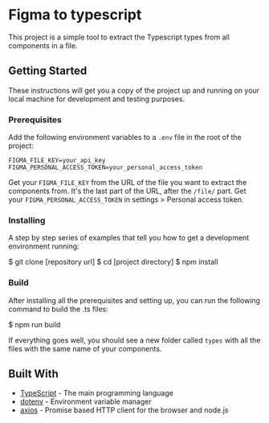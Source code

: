 # Figma to typescript

This project is a simple tool to extract the Typescript types from all components in a file.

## Getting Started

These instructions will get you a copy of the project up and running on your local machine for development and testing purposes.

### Prerequisites
Add the following environment variables to a `.env` file in the root of the project:

```
FIGMA_FILE_KEY=your_api_key 
FIGMA_PERSONAL_ACCESS_TOKEN=your_personal_access_token
```

Get your `FIGMA_FILE_KEY` from the URL of the file you want to extract the components from. It's the last part of the URL, after the `/file/` part.
Get your `FIGMA_PERSONAL_ACCESS_TOKEN` in settings > Personal access token.

### Installing

A step by step series of examples that tell you how to get a development environment running:

$ git clone [repository url]
$ cd [project directory]
$ npm install

### Build

After installing all the prerequisites and setting up, you can run the following command to build the .ts files:

$ npm run build

If everything goes well, you should see a new folder called `types` with all the files with the same name of your components.


## Built With

- [TypeScript](http://www.typescriptlang.org/) - The main programming language
- [dotenv](https://www.npmjs.com/package/dotenv) - Environment variable manager
- [axios](https://axios-http.com/) - Promise based HTTP client for the browser and node.js

